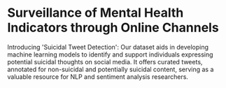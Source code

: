 # Surveillance of Mental Health Indicators through Online Channels
 Introducing 'Suicidal Tweet Detection': Our dataset aids in developing machine learning models to identify and support individuals expressing potential suicidal thoughts on social media. It offers curated tweets, annotated for non-suicidal and potentially suicidal content, serving as a valuable resource for NLP and sentiment analysis researchers.
